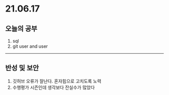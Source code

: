 # 21.06.17

## 오늘의 공부
1. sql 
2. git user and user 
----------------------
## 반성 및 보안
1. 깃허브 오류가 잘난다. 혼자힘으로 고치도록 노력
2. 수행평가 시즌인데 생각보다 잔실수가 많았다


